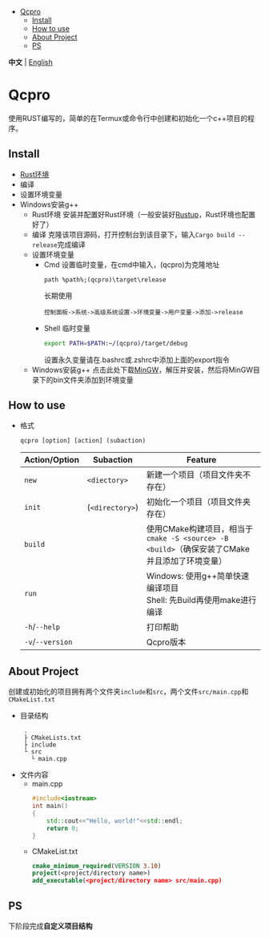 - [Qcpro](#qcpro)
  - [Install](#install)
  - [How to use](#how-to-use)
  - [About Project](#about-project)
  - [PS](#ps)

**中文** | [English](README_en.md)

# Qcpro
使用RUST编写的，简单的在Termux或命令行中创建和初始化一个c++项目的程序。

## Install
* [Rust环境](https://www.rust-lang.org/zh-CN/learn/get-started)
* 编译
* 设置环境变量
* Windows安装g++
  * Rust环境
    安装并配置好Rust环境（一般安装好[Rustup](https://www.rust-lang.org/learn/get-started)，Rust环境也配置好了）
  * 编译
    克隆该项目源码，打开控制台到该目录下，输入`Cargo build --release`完成编译
  * 设置环境变量
    * Cmd
      设置临时变量，在cmd中输入，(qcpro)为克隆地址
      ```
      path %path%;(qcpro)\target\release
      ```
      长期使用
      ```
      控制面板->系统->高级系统设置->环境变量->用户变量->添加->release
      ```
    * Shell
      临时变量
      ```sh
      export PATH=$PATH:~/(qcpro)/target/debug
      ``` 
      设置永久变量请在.bashrc或.zshrc中添加上面的export指令
  * Windows安装g++
    点击此处下载[MinGW](https://sourceforge.net/projects/mingw-w64/)，解压并安装，然后将MinGW目录下的bin文件夹添加到环境变量
  
## How to use
- 格式
  ```
  qcpro [option] [action] (subaction)
  ```

  |Action/Option|Subaction|Feature|
  |---|---|---|
  |`new`|`<diectory>`|新建一个项目（项目文件夹不存在）|
  |`init`|(`<directory>`)|初始化一个项目（项目文件夹存在）|
  |`build`||使用CMake构建项目，相当于`cmake -S <source> -B <build>`（确保安装了CMake并且添加了环境变量）|
  |`run`||Windows: 使用g++简单快速编译项目<br/>Shell: 先Build再使用make进行编译|
  |`-h`/`--help`||打印帮助|
  |`-v`/`--version`||Qcpro版本|

##  About Project
创建或初始化的项目拥有两个文件夹`include`和`src`，两个文件`src/main.cpp`和`CMakeList.txt`
- 目录结构
  ```
   .
   ├ CMakeLists.txt
   ├ include
   └ src
     └ main.cpp
   ```
- 文件内容
  - main.cpp
    ```c++
    #include<iostream>
    int main()
    {
        std::cout<<"Hello, world!"<<std::endl;
        return 0;
    }
    ```
  - CMakeList.txt
    ```cmake
    cmake_minimum_required(VERSION 3.10)
    project(<project/directory name>)
    add_executable(<project/directory name> src/main.cpp)
    ```
## PS
下阶段完成**自定义项目结构**